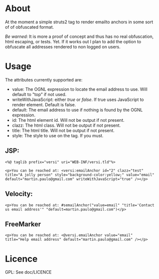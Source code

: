 About
=====

At the moment a simple struts2 tag to render emailto anchors in some sort of of obfuscated format. 

*Be warned:* It is more a proof of concept and thus has no real obfuscation, html escaping, or tests. Yet.
If it works out I plan to add the option to obfuscate all addresses rendered to non logged on users.

Usage
=====

The attributes currently supported are:
* value: The OGNL expression to locate the email address to use. Will default to "top" if not used.
* writeWithJavaScript: either *true* or *false*. If true uses JavaScript to render element. Default is false.
* default: The email address to use if nothing is found by the OGNL expression. 
* id: The html element id. Will not be output if not present.
* clazz: The html class. Will not be output if not present.
* title: The html title. Will not be output if not present.
* style: The style to use on the tag. If you must.

JSP:
----

    <%@ taglib prefix="versi" uri="WEB-INF/versi.tld"%>

    <p>You can be reached at: <versi:emailAnchor id="2" clazz="test" title="A jolly person" style="background-color:yellow;" value="email" default="martin.paulo@gmail.com" writeWithJavaScript="true" /></p>

Velocity:
---------

    <p>You can be reached at: #semailAnchor("value=email" "title='Contact us email address'" "default=martin.paulo@gmail.com")</p>

FreeMarker
----------

    <p>You can be reached at: <@versi.emailAnchor value="email" title="Help email address" default="martin.paulo@gmail.com" /></p>

Licence
=======
GPL: See doc/LICENCE